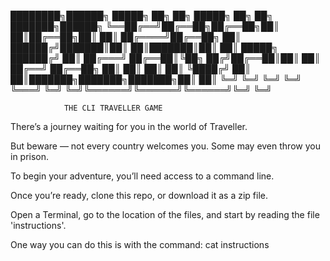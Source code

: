 ████████╗██████╗  █████╗ ██╗   ██╗ █████╗ ██╗     ██╗     ███████╗██████╗
╚══██╔══╝██╔══██╗██╔══██╗██║   ██║██╔══██╗██║     ██║     ██╔════╝██╔══██╗
   ██║   ██████╔╝███████║██║   ██║███████║██║     ██║     █████╗  ██████╔╝
   ██║   ██╔═══╝ ██╔══██║╚██╗ ██╔╝██╔══██║██║     ██║     ██╔══╝  ██╔══██╗
   ██║   ██║     ██║  ██║ ╚████╔╝ ██║  ██║███████╗███████╗███████╗██║  ██║
   ╚═╝   ╚═╝     ╚═╝  ╚═╝  ╚═══╝  ╚═╝  ╚═╝╚══════╝╚══════╝╚══════╝╚═╝  ╚═╝

   
                THE CLI TRAVELLER GAME
   
There’s a journey waiting for you in the world of Traveller.

But beware — not every country welcomes you. Some may even throw you in prison.

To begin your adventure, you’ll need access to a command line.

Once you’re ready, clone this repo, or download it as a zip file.

Open a Terminal, go to the location of the files, and start by reading the file 'instructions'.

One way you can do this is with the command:
cat instructions

